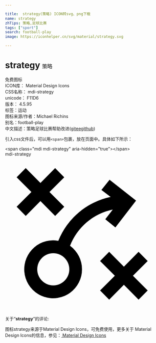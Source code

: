 ```yaml
---

title:  strategy(策略) ICON转svg、png下载
name: strategy
zhTips: 策略,足球比赛
tags: ["sport"]
search: football-play
image: https://iconhelper.cn/svg/material/strategy.svg

---
```


# strategy  <small style="font-size: 60%;font-weight: 100">策略</small>


<div class="detail-page">
<p>
<span><span class="badge-success badge">免费图标</span> </span>
<br/>
<span>
ICON库：
<span class="badge-secondary badge">Material Design Icons</span> 
</span>
<br/>
<span>
CSS名称：
<span class="badge-secondary badge">mdi-strategy</span> 
</span>
<br/>
<span>
unicode：
<span class="badge-secondary badge">F11D6</span> 
<copy-btn content='F11D6' btn-title=""></copy-btn>
<copy-btn :content='String.fromCodePoint(parseInt("F11D6", 16))' btn-title="复制U"></copy-btn>
</span>
<br/>
<span>
版本：
<span class="badge-secondary badge">4.5.95</span> 
</span><br/><span>标签：<span class="badge-light badge"><router-link to="/tags/sport.html">运动</router-link></span></span>
<br/>
<span>图标来源/作者：<span class="badge-light badge">Michael Richins</span></span> 
<br/>
<span>别名：<span class="badge-light badge">football-play</span></span><br/><span class="zh-detail">中文描述：<span class="badge-primary badge">策略</span><span class="badge-primary badge">足球比赛</span><span class="help-link"><span>帮助改进</span>(<a href="https://gitee.com/liuwave/icon-helper/edit/master/json/material/strategy.json" target="_blank" rel="noopener noreferrer">gitee</a><a href="https://github.com/liuwave/icon-helper/edit/master/json/material/strategy.json" target="_blank" rel="noopener noreferrer">github</a></span>)</span><br/>
</p>
</div>
<div class="alert alert-dark">
  <i class="mdi mdi-strategy mdi-48px"></i>
  <i class="mdi mdi-strategy mdi-36px"></i>
  <i class="mdi mdi-strategy mdi-24px"></i>
  <i class="mdi mdi-strategy mdi-18px"></i>
</div>
<div>
  <p>引入css文件后，可以用<code>&lt;span&gt;</code>包裹，放在页面中。具体如下所示：    
  </p>
  <div class="alert alert-primary" style="font-size: 14px">
    &lt;span class="mdi mdi-strategy" aria-hidden="true"&gt;&lt;/span&gt;
    <copy-btn content='<span class="mdi mdi-strategy" aria-hidden="true"></span>'></copy-btn>
  </div>
  <div class="alert alert-secondary">
    <i class="mdi mdi-strategy"
    style="font-size: 24px"
    aria-hidden="true"></i> mdi-strategy
    <copy-btn content="mdi-strategy" btn-title="复制图标名称"></copy-btn>
  </div>
</div>
<div id="svg" class="svg-wrap">
<svg xmlns="http://www.w3.org/2000/svg" viewBox="0 0 24 24"><path d="M6.91 5.5L9.21 7.79L7.79 9.21L5.5 6.91L3.21 9.21L1.79 7.79L4.09 5.5L1.79 3.21L3.21 1.79L5.5 4.09L7.79 1.79L9.21 3.21M22.21 16.21L20.79 14.79L18.5 17.09L16.21 14.79L14.79 16.21L17.09 18.5L14.79 20.79L16.21 22.21L18.5 19.91L20.79 22.21L22.21 20.79L19.91 18.5M20.4 6.83L17.18 11L15.6 9.73L16.77 8.23A9.08 9.08 0 0 0 10.11 13.85A4.5 4.5 0 1 1 7.5 13A4 4 0 0 1 8.28 13.08A11.27 11.27 0 0 1 16.43 6.26L15 5.18L16.27 3.6M10 17.5A2.5 2.5 0 1 0 7.5 20A2.5 2.5 0 0 0 10 17.5Z" /></svg>
</div>
<detail full-name='mdi-strategy'></detail>
<div class="icon-detail__container">
<p>关于“<b>strategy</b>”的评论:</p>
</div>
<Vssue title="关于“strategy”的评论" />    
<div><p>图标strategy来源于Material Design Icons，可免费使用，更多关于 Material Design Icons的信息，参见：<a target="_blank" href="https://iconhelper.cn/material.html"> Material Design Icons</a>
</p></div>
